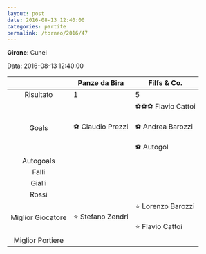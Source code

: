 ```yaml
---
layout: post
date: 2016-08-13 12:40:00
categories: partite
permalink: /torneo/2016/47
---
```

**Girone**: Cunei

Data: 2016-08-13 12:40:00

| | Panze da Bira | Filfs & Co. |
|:-----:|-----|-----|
Risultato|1|5
Goals|⚽ Claudio Prezzi|⚽⚽⚽ Flavio Cattoi<br/><br/>⚽ Andrea Barozzi<br/><br/>⚽   Autogol<br/>
Autogoals||
Falli||
Gialli||
Rossi||
Miglior Giocatore|⭐ Stefano Zendri<br/>|⭐ Lorenzo Barozzi<br/><br/>⭐ Flavio Cattoi<br/>
Miglior Portiere||